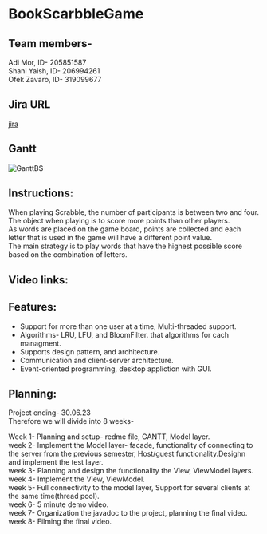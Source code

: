 # BookScarbbleGame
## Team members- 
Adi Mor, ID- 205851587<br>
Shani Yaish, ID- 206994261<br>
Ofek Zavaro, ID- 319099677 <br>

## Jira URL
[jira](https://adimor.atlassian.net/jira/software/projects/BS/boards/1/roadmap)

## Gantt

![GanttBS](https://github.com/ShaniYaish/BookScrabbleGame/assets/112093964/ec62355d-712f-4354-942f-5fa238a20708)

## Instructions:
When playing Scrabble, the number of participants is between two and four.<br> The object when playing is to score more points than other players.<br> As words are placed on the game board, points are collected and each letter that is used in the game will have a different point value.<br> The main strategy is to play words that have the highest possible score based on the combination of letters.

## Video links:


## Features:
* Support for more than one user at a time, Multi-threaded support. <br>
* Algorithms- LRU, LFU, and BloomFilter. that algorithms for cach managment.<br>
* Supports design pattern, and architecture. <br>
* Communication and client-server architecture.<br>
* Event-oriented programming, desktop appliction with GUI.<br>

## Planning:
Project ending- 30.06.23 <br>
Therefore we will divide into 8 weeks-<br>

Week 1- Planning and setup- redme file, GANTT, Model layer.<br>
week 2- Implement the Model layer- facade, functionality of connecting to the server from the previous semester, Host/guest functionality.Desighn and implement the test layer.<br>
week 3- Planning and design the functionality the View, ViewModel layers.<br>
week 4- Implement the View, ViewModel.<br>
week 5- Full connectivity to the model layer, Support for several clients at the same time(thread pool).<br>
week 6- 5 minute demo video. <br>
week 7- Organization the javadoc to the project, planning the final video. <br>
week 8- Filming the final video. <br>
